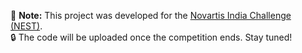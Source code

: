 🚀 **Note:** This project was developed for the [Novartis India Challenge (NEST)](https://www.novartis.com/in-en/nest).  
🔒 The code will be uploaded once the competition ends. Stay tuned!  
